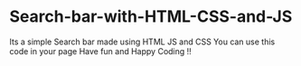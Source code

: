 # Search-bar-with-HTML-CSS-and-JS
Its a simple Search bar made using HTML JS and CSS
You can use this code in your page
Have fun and Happy Coding !!
